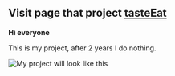 ## Visit page that project [tasteEat](https://banshee-dev.github.io/tasteEat/)


**Hi everyone**


This is my project, after 2 years I do nothing.

![My project will look like this](https://github.com/bANSHEE-dev/tasteEat/assets/53842066/945f815b-3298-4ac2-8eeb-dab444f09431)


